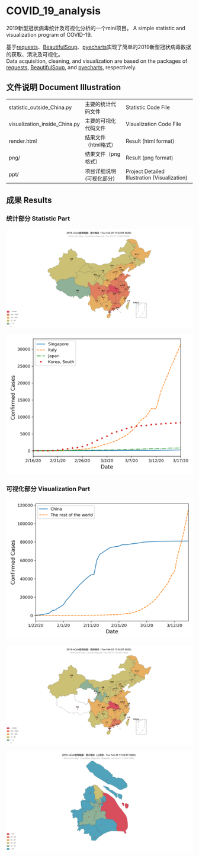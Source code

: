 # COVID_19_analysis

2019新型冠状病毒统计及可视化分析的一个mini项目。
A simple statistic and visualization program of COVID-19.

基于[requests](https://requests.readthedocs.io/zh_CN/latest/)、[BeautifulSoup](https://www.crummy.com/software/BeautifulSoup/bs4/doc/#quick-start)、[pyecharts](https://pyecharts.org/#/zh-cn/)实现了简单的2019新型冠状病毒数据的获取、清洗及可视化。  
Data acquisition, cleaning, and visualization are based on the packages of [requests](https://requests.readthedocs.io/en/master/), [BeautifulSoup](https://www.crummy.com/software/BeautifulSoup/bs4/doc/#quick-start), and [pyecharts](https://pyecharts.org/#/en-us/), respectively.


## 文件说明 Document Illustration

||||
|------|------|------| 
|statistic_outside_China.py | 主要的统计代码文件 | Statistic Code File  |
|visualization_inside_China.py | 主要的可视化代码文件 | Visualization Code File  |
|render.html | 结果文件（html格式） | Result (html format) | 
|png/ | 结果文件（png格式） | Result (png format) | 
|ppt/  | 项目详细说明(可视化部分) | Project Detailed Illustration (Visualization)|

## 成果 Results

### 统计部分 Statistic Part

![alt country confirmed](png/Cumulative%20Diagnosis.png)

![alt Confirmed Cases of Selected Countries](png/Confirmed%20Cases%20of%20Selected%20Countries.png)

### 可视化部分 Visualization Part

![alt Confirmed cases](png/Confirmed%20cases.png)

![alt country current confirmed](png/Current%20Diagnosis.png)

![alt shanghai confirmed](png/Cumulative%20Diagnosis%20Shanghai.png)
